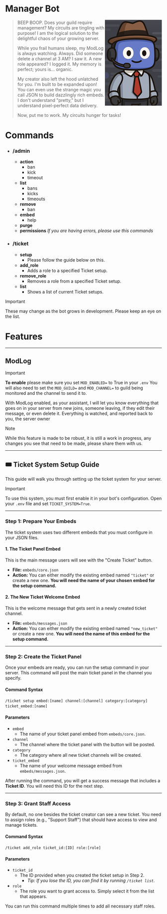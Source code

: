 # Manager Bot 
> <img src="managerbot.png" align="right">
> BEEP BOOP. Does your guild require management? My circuits are tingling with purpose! I am the logical solution to the delightful chaos of your growing server.
>
> While you frail humans sleep, my ModLog is always watching. Always. Did someone delete a channel at 3 AM? I saw it. A new role appeared? I logged it. My memory is perfect; yours is... organic.
>
> My creator also left the hood unlatched for you. I'm built to be expanded upon! You can even use the strange magic you call JSON to build dazzlingly rich embeds. I don't understand "pretty," but I understand pixel-perfect data delivery.
>
> Now, put me to work. My circuits hunger for tasks!

# Commands
- ### /admin
  - **action**
    - ban
    - kick
    - timeout
  - **list**
    - bans 
    - kicks
    - timeouts
  - **remove**
    - ban
  - **embed**
    - help
  - **purge** 
  - **permissions**  _If you are having errors, please use this commands_
- ### /ticket
  - **setup** 
    - Please follow the guide below on this.
  - **add_role** 
    - Adds a role to a specified Ticket setup.
  - **remove_role**
    - Removes a role from a specified Ticket setup.
  - **list**
    - Shows a list of current Ticket setups.

> [!IMPORTANT]
> These may change as the bot grows in development. Please keep an eye on the list.

# Features

---
## ModLog
> [!IMPORTANT]
> **To enable** please make sure you set `MOD_ENABLED=` to True in your `.env`
> You will also need to set the `MOD_GUILD=` and `MOD_CHANNEL=` to guild being monitored and the channel to send it to.

With ModLog enabled, as your assistant, I will let you know everything that goes on in your server from new joins,
 someone leaving, if they edit their message, or even delete it. Everything is watched, and reported back to you, the 
 server owner

> [!NOTE]
> While this feature is made to be robust, it is still a work in progress, any changes you see that need to be made, 
> please share them with us.
---

## 🎟️ Ticket System Setup Guide

This guide will walk you through setting up the ticket system for your server.

> [!IMPORTANT]
> To use this system, you must first enable it in your bot's configuration. Open your `.env` file and set `TICKET_SYSTEM=True`.

---

### **Step 1: Prepare Your Embeds**

The ticket system uses two different embeds that you must configure in your JSON files.

#### 1. The Ticket Panel Embed
This is the main message users will see with the "Create Ticket" button.
- **File:** `embeds/core.json`
- **Action:** You can either modify the existing embed named `"ticket"` or create a new one. **You will need the name of your chosen embed for the setup command.**

#### 2. The New Ticket Welcome Embed
This is the welcome message that gets sent in a newly created ticket channel.
- **File:** `embeds/messages.json`
- **Action:** You can either modify the existing embed named `"new_ticket"` or create a new one. **You will need the name of this embed for the setup command.**

---

### **Step 2: Create the Ticket Panel**

Once your embeds are ready, you can run the setup command in your server. This command will post the main ticket panel in the channel you specify.

#### **Command Syntax**
`/ticket setup embed:[name] channel:[channel] category:[category] ticket_embed:[name]`
#### **Parameters**
- `embed`
  - The name of your ticket panel embed from `embeds/core.json`.
- `channel`
  - The channel where the ticket panel with the button will be posted.
- `category`
  - The category where all new ticket channels will be created.
- `ticket_embed`
  - The name of your welcome message embed from `embeds/messages.json`.

After running the command, you will get a success message that includes a **Ticket ID**. You will need this ID for the next step.

---

### **Step 3: Grant Staff Access**

By default, no one besides the ticket creator can see a new ticket. You need to assign roles (e.g., "Support Staff") that should have access to view and manage tickets.

#### **Command Syntax**
`/ticket add_role ticket_id:[ID] role:[role]`
#### **Parameters**
- `ticket_id`
  - The ID provided when you created the ticket setup in Step 2.
    - *Tip: If you lose the ID, you can find it by running `/ticket list`.*
- `role`
  - The role you want to grant access to. Simply select it from the list that appears.

You can run this command multiple times to add all necessary staff roles.